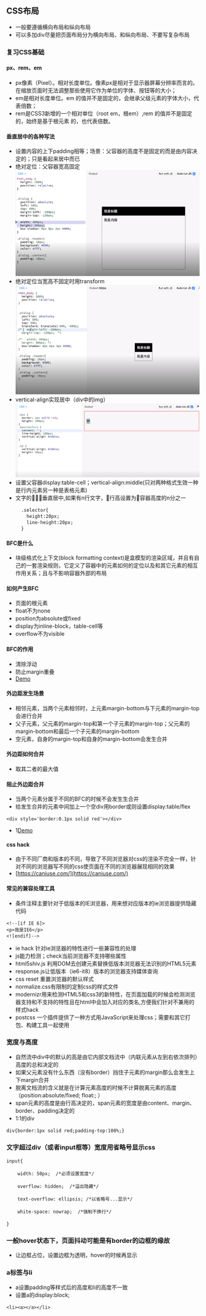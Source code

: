 ## CSS布局
+ 一般要遵循横向布局和纵向布局
+ 可以多加div尽量把页面布局分为横向布局、和纵向布局、不要写复杂布局

### 复习CSS基础
####  px、rem、em
  + px像素（Pixel）。相对长度单位。像素px是相对于显示器屏幕分辨率而言的。在缩放页面时无法调整那些使用它作为单位的字体、按钮等的大小；
  + em是相对长度单位。em 的值并不是固定的，会继承父级元素的字体大小，代表倍数；
  + rem是CSS3新增的一个相对单位（root em，根em）,rem 的值并不是固定的，始终是基于根元素 <html> 的，也代表倍数。
#### 垂直居中的各种写法
- 设置内容的上下padding相等；场景：父容器的高度不是固定的而是由内容决定的；只是看起来居中而已
- 绝对定位：父容器宽高固定
  ![](./img/绝对定位.jpg)
- 绝对定位当宽高不固定时用transform
  ![](./img/fix_width_height.jpg)
- vertical-align实现居中（div中的img）
  ![](./img/vertical-align.jpg)
- 设置父容器display:table-cell；vertical-align:middle(只对两种格式生效一种是行内元素另一种是表格元素)
- 文字的垂直居中,如果有n行文字，行高设置为容器高度的n分之一
  ```
    .selector{
      height:20px;
      line-height:20px;
    }
  ```

#### BFC是什么
+ 块级格式化上下文(block formatting context)是盒模型的渲染区域，并且有自己的一套渲染规则，它定义了容器中的元素如何的定位以及和其它元素的相互作用关系；且与不影响容器外部的布局
#### 如何产生BFC
+ 页面的根元素
+ float不为none
+ position为absolute或fixed
+ display为inline-block，table-cell等
+ overflow不为visible
#### BFC的作用
+ 清除浮动
+ 防止margin重叠
+ [Demo](http://js.jirengu.com/mameforafe/1/edit?html,output)
#### 外边距发生场景
+ 相邻元素，当两个元素相邻时，上元素margin-bottom与下元素的margin-top会进行合并
+ 父子元素，父元素的margin-top和第一个子元素的margin-top；父元素的margin-bottom和最后一个子元素的margin-bottom
+ 空元素，自身的margin-top和自身的margin-bottom会发生合并
#### 外边距如何合并
+ 取其二者的最大值
#### 阻止外边距合并
+ 当两个元素分属于不同的BFC的时候不会发生生合并
+ 给发生合并的元素中间加上一个空div用border或则设置display:table/flex
```
<div style='border:0.1px solid red'></div>
```
+ 1[Demo](http://js.jirengu.com/faveyijubi/1/edit)
#### css hack
+ 由于不同厂商和版本的不同，导致了不同浏览器对css的渲染不完全一样，针对不同的浏览器写不同的css使页面在不同的浏览器展现相同的效果
+ [https://caniuse.com/](https://caniuse.com/)
#### 常见的兼容处理工具
+ 条件注释主要针对于低版本的IE浏览器，用来想对应版本的ie浏览器提供隐藏代码
```
<!--[if IE 6]>
<p>我是IE6</p>
<![endif]-->
```
+ ie hack 针对ie浏览器的特性进行一些兼容性的处理
+ js能力检测；check当前浏览器不支持哪些属性
+ html5shiv.js 利用DOM去创建元素替换低版本浏览器无法识别的HTML5元素
+ response.js让低版本（ie6-it8）版本的浏览器支持媒体查询
+ css reset 重置浏览器的默认样式
+ normalize.css有限制的定制css的样式文件
+ modernizr用来检测HTML5和css3的新特性，在页面加载的时候会检测浏览器支持和不支持的特性且在html中会加入对应的类名,方便我们针对不兼用的样式hack
+ postcss 一个插件提供了一种方式用JavaScript来处理css；需要和其它打包、构建工具一起使用

### 宽度与高度
+ 自然流中div中的默认的高是由它内部文档流中（内联元素从左到右依次排列）高度的总和决定的
+ 如果父元素没有什么东西（没有border）挡住子元素的margin那么会发生上下margin合并
+ 脱离文档流的含义就是在计算元素高度的时候不计算脱离元素的高度（position:absolute/fixed; float:; ）
+ span元素的高度是由行高决定的，span元素的宽度是由content、margin、border、padding决定的
+ 1:1的div
```
div{border:1px solid red;padding-top:100%;}
```

### 文字超过div（或者input框等）宽度用省略号显示css
```
input{

    width: 50px;  /*必须设置宽度*/

    overflow: hidden;  /*溢出隐藏*/

    text-overflow: ellipsis; /*以省略号...显示*/

    white-space: nowrap;  /*强制不换行*/

}
```
### 一般hover状态下，页面抖动可能是有border的边框的缘故
+ 让边框占位，设置边框为透明，hover的时候再显示
### a标签与li
+ a设置padding等样式后的高度和li的高度不一致
+ 设置a的display:block;
```
<li><a></a></li>
```


